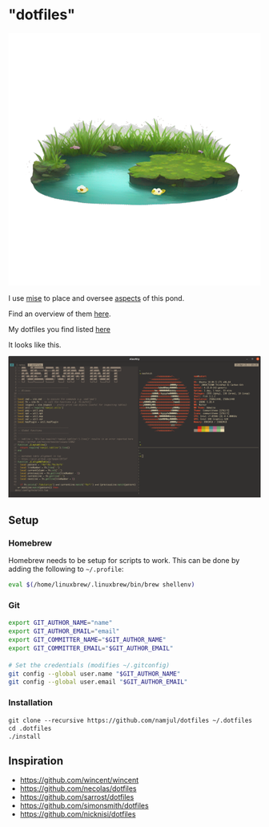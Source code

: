 # "dotfiles"

![](pond=42.png "Pondlife = 42")

I use [mise](https://mise.jdx.dev/) to place and oversee [aspects](https://en.wikipedia.org/wiki/Vantage_point) of this pond.

Find an overview of them [here](aspects).

My dotfiles you find listed [here](https://github.com/namjul/dotfiles/tree/master/aspects/dotfiles/files)

It looks like this.

![](screenshot.png)

## Setup

### Homebrew

Homebrew needs to be setup for scripts to work.
This can be done by adding the following to `~/.profile`:

```sh
eval $(/home/linuxbrew/.linuxbrew/bin/brew shellenv)
```

### Git

```bash
export GIT_AUTHOR_NAME="name"
export GIT_AUTHOR_EMAIL="email"
export GIT_COMMITTER_NAME="$GIT_AUTHOR_NAME"
export GIT_COMMITTER_EMAIL="$GIT_AUTHOR_EMAIL"

# Set the credentials (modifies ~/.gitconfig)
git config --global user.name "$GIT_AUTHOR_NAME"
git config --global user.email "$GIT_AUTHOR_EMAIL"
```

### Installation

```
git clone --recursive https://github.com/namjul/dotfiles ~/.dotfiles
cd .dotfiles
./install
```

## Inspiration

- https://github.com/wincent/wincent
- https://github.com/necolas/dotfiles
- https://github.com/sarrost/dotfiles
- https://github.com/simonsmith/dotfiles
- https://github.com/nicknisi/dotfiles
